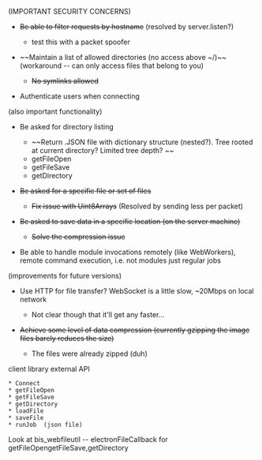 (IMPORTANT SECURITY CONCERNS)
* ~~Be able to filter requests by hostname~~ (resolved by server.listen?)
    * test this with a packet spoofer

* ~~Maintain a list of allowed directories (no access above ~/)~~ (workaround -- can only access files that belong to you)
    * ~~No symlinks allowed~~

* Authenticate users when connecting 

(also important functionality)

* Be asked for directory listing 
	* ~~Return .JSON file with dictionary structure (nested?). Tree rooted at current directory? Limited tree depth? ~~
	* getFileOpen
	* getFileSave
	* getDirectory

* ~~Be asked for a specific file or set of files~~
    * ~~Fix issue with Uint8Arrays~~ (Resolved by sending less per packet)

* ~~Be asked to save data in a specific location (on the server machine)~~
    * ~~Solve the compression issue~~

* Be able to handle module invocations remotely (like WebWorkers), remote command execution, i.e. not modules just regular jobs

(improvements for future versions)

* Use HTTP for file transfer? WebSocket is a little slow, ~20Mbps on local network
    * Not clear though that it'll get any faster...

* ~~Achieve some level of data compression (currently gzipping the image files barely reduces the size)~~
    * The files were already zipped (duh)

client library external API

	* Connect
	* getFileOpen
	* getFileSave
	* getDirectory
	* loadFile
	* saveFile 
	* runJob  (json file)

Look at bis_webfileutil -- electronFileCallback for getFileOpengetFileSave,getDirectory